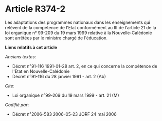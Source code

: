 # Article R374-2

Les adaptations des programmes nationaux dans les enseignements qui relèvent de la compétence de l'Etat conformément au III
de l'article 21 de la loi organique n° 99-209 du 19 mars 1999 relative à la Nouvelle-Calédonie sont arrêtées par le ministre
chargé de l'éducation.

**Liens relatifs à cet article**

_Anciens textes_:

  - Décret n°91-116 1991-01-28 art. 2, en ce qui concerne la compétence de l'Etat en Nouvelle-Calédonie
  - Décret n°91-116 du 28 janvier 1991 - art. 2 (Ab)

_Cite_:

  - Loi organique n°99-209 du 19 mars 1999 - art. 21 (M)

_Codifié par_:

  - Décret n°2006-583 2006-05-23 JORF 24 mai 2006
